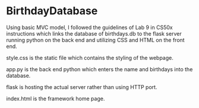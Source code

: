 # BirthdayDatabase

Using basic MVC model, I followed the guidelines of Lab 9 in CS50x instructions which links the database of birthdays.db to the flask server running python on the back end and utilizing CSS and HTML on the front end.

style.css is the static file which contains the styling of the webpage.

app.py is the back end python which enters the name and birthdays into the database.

flask is hosting the actual server rather than using HTTP port.

index.html is the framework home page.

